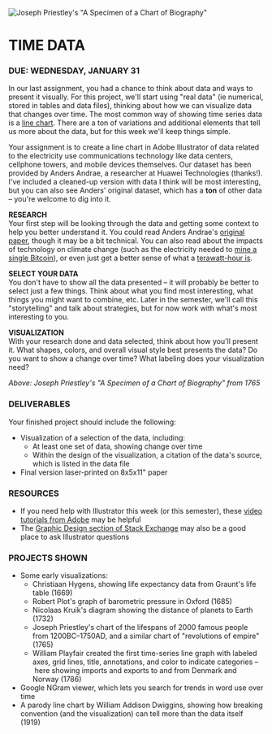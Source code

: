 ![Joseph Priestley's "A Specimen of a Chart of Biography"](https://raw.githubusercontent.com/jeffThompson/DataVisualization/master/Images/Week02_TimeData/AChartOfBiography_JosephPriestley_1765.jpg)

TIME DATA
====

### DUE: WEDNESDAY, JANUARY 31  

In our last assignment, you had a chance to think about data and ways to present it visually. For this project, we'll start using "real data" (ie numerical, stored in tables and data files), thinking about how we can visualize data that changes over time. The most common way of showing time series data is a [line chart](https://en.wikipedia.org/wiki/Line_chart). There are a ton of variations and additional elements that tell us more about the data, but for this week we'll keep things simple. 

Your assignment is to create a line chart in Adobe Illustrator of data related to the electricity use communications technology like data centers, cellphone towers, and mobile devices themselves. Our dataset has been provided by Anders Andrae, a researcher at Huawei Technologies (thanks!). I've included a cleaned-up version with data I think will be most interesting, but you can also see Anders' original dataset, which has a **ton** of other data – you're welcome to dig into it.

**RESEARCH**  
Your first step will be looking through the data and getting some context to help you better understand it. You could read Anders Andrae's [original paper](http://www.mdpi.com/2078-1547/6/1/117), though it may be a bit technical. You can also read about the impacts of technology on climate change (such as the electricity needed to [mine a single Bitcoin](https://www.theguardian.com/technology/2017/nov/27/bitcoin-mining-consumes-electricity-ireland)), or even just get a better sense of what a [terawatt-hour is](https://en.wikipedia.org/wiki/Kilowatt_hour).

**SELECT YOUR DATA**  
You don't have to show all the data presented – it will probably be better to select just a few things. Think about what you find most interesting, what things you might want to combine, etc. Later in the semester, we'll call this "storytelling" and talk about strategies, but for now work with what's most interesting to you.

**VISUALIZATION**  
With your research done and data selected, think about how you'll present it. What shapes, colors, and overall visual style best presents the data? Do you want to show a change over time? What labeling does your visualization need?

*Above: Joseph Priestley's "A Specimen of a Chart of Biography" from 1765*

### DELIVERABLES  
Your finished project should include the following:

* Visualization of a selection of the data, including:  
  * At least one set of data, showing change over time  
  * Within the design of the visualization, a citation of the data's source, which is listed in the data file  
* Final version laser-printed on 8x5x11" paper  

### RESOURCES  

* If you need help with Illustrator this week (or this semester), these [video tutorials from Adobe](https://helpx.adobe.com/illustrator/tutorials.html) may be helpful  
* The [Graphic Design section of Stack Exchange](https://graphicdesign.stackexchange.com/) may also be a good place to ask Illustrator questions    

### PROJECTS SHOWN  

* Some early visualizations:
  * Christiaan Hygens, showing life expectancy data from Graunt's life table (1669)  
  * Robert Plot's graph of barometric pressure in Oxford (1685)  
  * Nicolaas Kruik's diagram showing the distance of planets to Earth (1732)  
  * Joseph Priestley's chart of the lifespans of 2000 famous people from 1200BC–1750AD, and a similar chart of "revolutions of empire" (1765)
  * William Playfair created the first time-series line graph with labeled axes, grid lines, title, annotations, and color to indicate categories – here showing imports and exports to and from Denmark and Norway (1786)  
* Google NGram viewer, which lets you search for trends in word use over time  
* A parody line chart by William Addison Dwiggins, showing how breaking convention (and the visualization) can tell more than the data itself (1919)  

